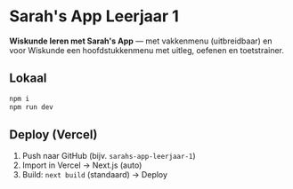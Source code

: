 # Sarah's App Leerjaar 1

**Wiskunde leren met Sarah's App** — met vakkenmenu (uitbreidbaar) en voor Wiskunde een hoofdstukkenmenu met uitleg, oefenen en toetstrainer.

## Lokaal
```bash
npm i
npm run dev
```

## Deploy (Vercel)
1. Push naar GitHub (bijv. `sarahs-app-leerjaar-1`)
2. Import in Vercel → Next.js (auto)
3. Build: `next build` (standaard) → Deploy
